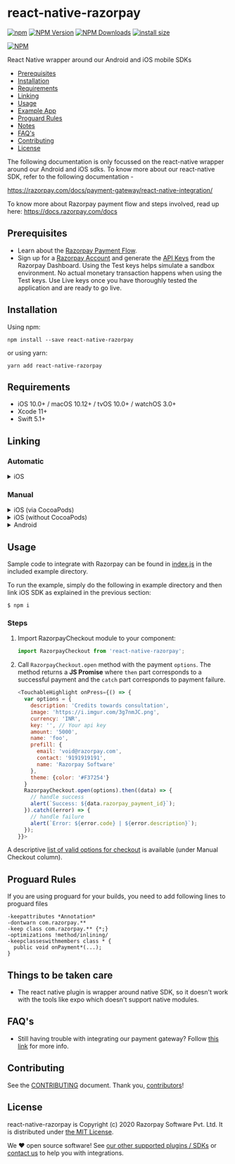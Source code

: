 # react-native-razorpay
[![npm](https://img.shields.io/npm/l/express.svg)]()
[![NPM Version](http://img.shields.io/npm/v/react-native-razorpay.svg?style=flat)](https://www.npmjs.com/package/react-native-razorpay)
[![NPM Downloads](https://img.shields.io/npm/dm/react-native-razorpay.svg?style=flat)](https://npmcharts.com/compare/react-native-razorpay?minimal=true)
[![install size](https://packagephobia.com/badge?p=react-native-razorpay@2.1.35)](https://packagephobia.com/result?p=react-native-razorpay@2.1.35)

[![NPM](https://nodei.co/npm/react-native-razorpay.png?downloads=true)](https://nodei.co/npm/react-native-razorpay/)

React Native wrapper around our Android and iOS mobile SDKs


* [Prerequisites](#prerequisites)
* [Installation](#installation)
* [Requirements](#requirements)
* [Linking](#linking)
* [Usage](#usage)
* [Example App](https://github.com/vidhyadharan24/react-native-razorpay/tree/master/example/SampleProject)
* [Proguard Rules](#proguard-rules)
* [Notes](#things-to-be-taken-care)
* [FAQ's](#faqs)
* [Contributing](#contributing)
* [License](#license)

The following documentation is only focussed on the react-native wrapper around our Android and iOS sdks. To know more about our react-native SDK, refer to the following documentation -

https://razorpay.com/docs/payment-gateway/react-native-integration/

To know more about Razorpay payment flow and steps involved, read up here:
<https://docs.razorpay.com/docs>

## Prerequisites

 - Learn about the <a href="https://razorpay.com/docs/payment-gateway/payment-flow/" target="_blank">Razorpay Payment Flow</a>.
 - Sign up for a <a href="https://dashboard.razorpay.com/#/access/signin">Razorpay Account</a> and generate the <a href="https://razorpay.com/docs/payment-gateway/dashboard-guide/settings/#api-keys/" target="_blank">API Keys</a> from the Razorpay Dashboard. Using the Test keys helps simulate a sandbox environment. No actual monetary transaction happens when using the Test keys. Use Live keys once you have thoroughly tested the application and are ready to go live.

## Installation

Using npm:

```shell
npm install --save react-native-razorpay
```

or using yarn:

```shell
yarn add react-native-razorpay
```
## Requirements

- iOS 10.0+ / macOS 10.12+ / tvOS 10.0+ / watchOS 3.0+
- Xcode 11+
- Swift 5.1+

## Linking

### Automatic

<details>
    <summary>iOS</summary>

### For React Native 0.60+

```sh
# install
npm install react-native-razorpay --save
cd ios && open podfile # Change the platform from iOS 9.0 to 10.0
pod install && cd .. # CocoaPods on iOS needs this extra step
# run
yarn react-native run-ios
```
### For React Native 0.59 and lower


1. `$ npm install react-native-razorpay --save` // Install the Razorpay React Native Standard SDK using the npm command.

2. `react-native link react-native-razorpay` // Link the SDK with React Native Project using Xcode.

3. Drag the `Razorpay.framework` file from the Libraries folder and drop it under the root folder, for more info follow [this link](https://razorpay.com/docs/payment-gateway/react-native-integration/standard/#step-2---link-the-sdk-with-react),
after this go to **Target** > **General Settings**> **Framework, Libraries and Embedded Content** section, set the **Embed** status of Razorpay.framework to **Embed & Sign**.

6. Also make sure the razorpay framework is added in the embedded binaries section and you have Always Embed Swift
   Standard Binaries set to yes in build settings.
</details>

### Manual

<details>
    <summary>iOS (via CocoaPods)</summary>

Add the following line to your build targets in your `Podfile`

`pod 'react-native-razorpay', :path => '../node_modules/react-native-razorpay'`

Then run `pod install`

</details>

<details>
    <summary>iOS (without CocoaPods)</summary>

In XCode, in the project navigator:

* Right click _Libraries_
* Add Files to _[your project's name]_
* Go to `node_modules/react-native-razorpay`
* Add the `.xcodeproj` file

In XCode, in the project navigator, select your project.

* Add the `libRNDeviceInfo.a` from the _deviceinfo_ project to your project's _Build Phases ➜ Link Binary With Libraries_
* Click `.xcodeproj` file you added before in the project navigator and go the _Build Settings_ tab. Make sure _All_ is toggled on (instead of _Basic_).
* Look for _Header Search Paths_ and make sure it contains both `$(SRCROOT)/../react-native/React` and `$(SRCROOT)/../../React`
* Mark both as recursive (should be OK by default).

Run your project (Cmd+R)

</details>

<details>
    <summary>Android </summary>


1. Open up `android/app/src/main/java/[...]/MainApplication.java`
  - Add `import com.razorpay.rn.RazorpayPackage;` to the imports at the top of
  the file
  - Add `new RazorpayPackage()` to the list returned by the `getPackages()` method
2. Append the following lines to `android/settings.gradle`:
    ```gradle
    include ':react-native-razorpay'
    project(':react-native-razorpay').projectDir = new File(rootProject.projectDir,   '../node_modules/react-native-razorpay/android')
    ```
3. Insert the following lines inside the dependencies block in
`android/app/build.gradle`:
    ```gradle
    implementation project(':react-native-razorpay')
    ```
</details>

## Usage

Sample code to integrate with Razorpay can be found in
[index.js][index.js] in the included example directory.

To run the example, simply do the following in example directory and then
link iOS SDK as explained in the previous section:

`$ npm i`

### Steps

1. Import RazorpayCheckout module to your component:
    ```js
    import RazorpayCheckout from 'react-native-razorpay';
    ```

2. Call `RazorpayCheckout.open` method with the payment `options`. The method
returns a **JS Promise** where `then` part corresponds to a successful payment
and the `catch` part corresponds to payment failure.
    ```js
    <TouchableHighlight onPress={() => {
      var options = {
        description: 'Credits towards consultation',
        image: 'https://i.imgur.com/3g7nmJC.png',
        currency: 'INR',
        key: '', // Your api key
        amount: '5000',
        name: 'foo',
        prefill: {
          email: 'void@razorpay.com',
          contact: '9191919191',
          name: 'Razorpay Software'
        },
        theme: {color: '#F37254'}
      }
      RazorpayCheckout.open(options).then((data) => {
        // handle success
        alert(`Success: ${data.razorpay_payment_id}`);
      }).catch((error) => {
        // handle failure
        alert(`Error: ${error.code} | ${error.description}`);
      });
    }}>
    ```

A descriptive [list of valid options for checkout][options] is available (under
Manual Checkout column).

## Proguard Rules
If you are using proguard for your builds, you need to add following lines to proguard files
```
-keepattributes *Annotation*
-dontwarn com.razorpay.**
-keep class com.razorpay.** {*;}
-optimizations !method/inlining/
-keepclasseswithmembers class * {
  public void onPayment*(...);
}
```

## Things to be taken care

- The react native plugin is wrapper around native SDK, so it doesn't work with the tools like expo which doesn't support native modules.

## FAQ's

- Still having trouble with integrating our payment gateway? Follow [this link](https://github.com/vidhyadharan24/react-native-razorpay/wiki/FAQ's) for more info.

## Contributing

See the [CONTRIBUTING] document. Thank you, [contributors]!

## License

react-native-razorpay is Copyright (c) 2020 Razorpay Software Pvt. Ltd.
It is distributed under [the MIT License][LICENSE].

We ♥ open source software!
See [our other supported plugins / SDKs][integrations]
or [contact us][contact] to help you with integrations.

[contact]: mailto:integrations@razorpay.com?subject=Help%20with%20React%20Native "Send us a mail"
[CONTRIBUTING]: CONTRIBUTING.md "Our contributing guidelines"
[contributors]: https://github.com/vidhyadharan24/react-native-razorpay/graphs/contributors "List of contributors"
[index.js]: example/SampleProject/index.js "index.js"
[integrations]: https://razorpay.com/integrations "List of our integrations"
[ios-docs]: https://docs.razorpay.com/v1/page/ios-integration "Documentation for the iOS Integration"
[LICENSE]: /LICENSE "MIT License"
[options]: https://docs.razorpay.com/docs/checkout-form#checkout-fields "Checkout Options"
[wiki]: https://github.com/vidhyadharan24/react-native-razorpay/wiki/Manual-Installation
